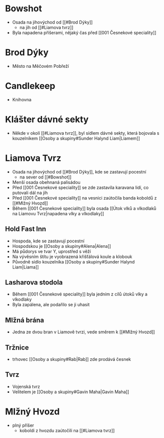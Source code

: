 # Bowshot
- Osada na jihovýchod od [[#Brod Dýky]]
	 - na jih od [[#Liamova tvrz]]
- Byla napadena příšerami, nějaký čas před [[001 Česnekové speciality]]
# Brod Dýky
- Město na Měčovém Pobřeží
# Candlekeep
- Knihovna
# Klášter dávné sekty
- Někde v okolí [[#Liamova tvrz]], byl sídlem dávné sekty, která bojovala s kouzelníkem [[Osoby a skupiny#Sunder Halynd Liam|Liamem]]
# Liamova Tvrz
- Osada na jihovýchod od [[#Brod Dýky]], kde se zastavují pocestní
	- na sever od [[#Bowshot]]
- Menší osada obehnaná palisádou
- Před [[001 Česnekové speciality]] se zde zastavila karavana lidí, co putovali dál na jih
- Před [[001 Česnekové speciality]] na vesnici zaútočila banda koboldů z [[#Mlžný Hvozd]]
- Během [[001 Česnekové speciality]] byla osada [[Útok vlků a vlkodlaků na Liamovu Tvrz|napadena vlky a vlkodlaky]]
## Hold Fast Inn
 - Hospoda, kde se zastavují pocestní 
 - Hospodskou je [[Osoby a skupiny#Alena|Alena]]
 - Má půdorys ve tvar Y, uprostřed s věží
 - Na vývěsním štítu je vyobrazená křišťálová koule a klobouk
 - Původně sídlo kouzelníka [[Osoby a skupiny#Sunder Halynd Liam|Liama]]
## Lasharova stodola
- Během [[001 Česnekové speciality]] byla jedním z cílů útoků vlky a vlkodlaky
- Byla zapálena, ale podařilo se ji uhasit
## Mlžná brána
- Jedna ze dvou bran v Liamově tvrzi, vede směrem k [[#Mlžný Hvozd]]
## Tržnice
- trhovec [[Osoby a skupiny#Rab|Rab]] zde prodává česnek
## Tvrz
- Vojenská tvrz
- Velitelem je [[Osoby a skupiny#Gavin Maha|Gavin Maha]]
# Mlžný Hvozd
- plný příšer
	- koboldi z hvozdu zaútočili na [[#Liamova tvrz]]